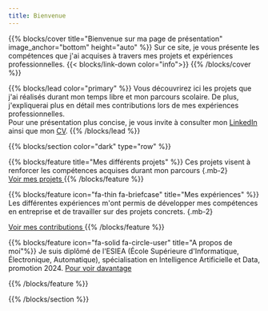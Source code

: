 ```yaml
---
title: Bienvenue
---
```

{{% blocks/cover title="Bienvenue sur ma page de présentation" image_anchor="bottom" height="auto" %}}
Sur ce site, je vous présente les compétences que j'ai acquises à travers mes projets et expériences professionnelles.
{{< blocks/link-down color="info">}}
{{% /blocks/cover %}}

{{% blocks/lead color="primary" %}}
Vous découvrirez ici les projets que j'ai réalisés durant mon temps libre et mon parcours scolaire. De plus, j'expliquerai plus en détail mes contributions lors de mes expériences professionnelles.  
Pour une présentation plus concise, je vous invite à consulter mon [LinkedIn](https://www.linkedin.com/in/david-chen-esiea/) ainsi que mon [CV](1738799056911.pdf).
{{% /blocks/lead %}}

{{% blocks/section color="dark" type="row" %}}

{{% blocks/feature title="Mes différents projets" %}}
Ces projets visent à renforcer les compétences acquises durant mon parcours 
{.mb-2}
<br />
<a class="btn btn-lg btn-primary me-3 mb-4" href="/project/">
  Voir mes projets <i class="fas fa-arrow-alt-circle-right ms-2"></i>
</a>
{{% /blocks/feature %}}

{{% blocks/feature icon="fa-thin fa-briefcase" title="Mes expériences" %}}
Les différentes expériences m'ont permis de développer mes compétences en entreprise et de travailler sur des projets concrets. 
{.mb-2}
<br />

<a class="btn btn-lg btn-secondary me-3 mb-4" href="/work/">
  Voir mes contributions <i class="fas fa-arrow-alt-circle-right ms-2"></i>
</a>
{{% /blocks/feature %}}

{{% blocks/feature icon="fa-solid fa-circle-user" title="A propos de moi"%}}
Je suis diplômé de l'ESIEA (École Supérieure d'Informatique, Électronique, Automatique), spécialisation en Intelligence Artificielle et Data, promotion 2024. [Pour voir davantage](about)  <br />

{{% /blocks/feature %}}

{{% /blocks/section %}}